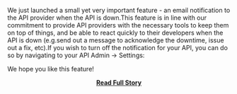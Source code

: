<p>We just launched a small yet very important feature - an email notification to the API provider when the API is down.This feature is in line with our commitment to provide API providers with the necessary tools to keep them on top of things, and be able to react quickly to their developers when the API is down (e.g.send out a message to acknowledge the downtime, issue out a fix, etc).If you wish to turn off the notification for your API, you can do so by navigating to your API Admin -> Settings:
  
 We hope you like this feature!</p>
<center><p><a href="http://blog.mashape.com/get-notified-by-email-when-your-api-is-down" style='padding:25px; font-sze:18px; font-weight: bold;'>Read Full Story</a></p></center>
